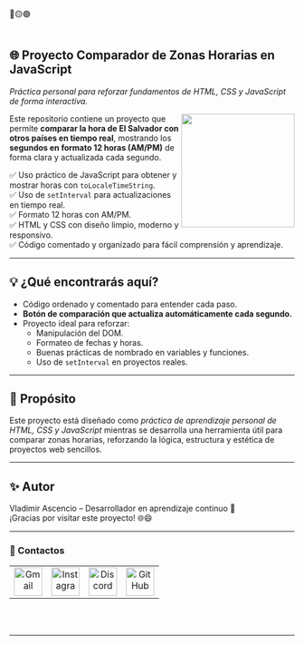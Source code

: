 <div align="left">🔴🟡🟢</div>

<br>

## 🌐 Proyecto Comparador de Zonas Horarias en JavaScript

*Práctica personal para reforzar fundamentos de HTML, CSS y JavaScript de forma interactiva.*

<picture>
  <img align="right" src="https://cdna.artstation.com/p/assets/images/images/052/141/832/original/johan-cediel-rodriguez-pixel-art-take-008.gif?1659036879?raw=true" width="200"/>
</picture>

Este repositorio contiene un proyecto que permite **comparar la hora de El Salvador con otros países en tiempo real**, mostrando los **segundos en formato 12 horas (AM/PM)** de forma clara y actualizada cada segundo.

✅ Uso práctico de JavaScript para obtener y mostrar horas con `toLocaleTimeString`.  
✅ Uso de `setInterval` para actualizaciones en tiempo real.  
✅ Formato 12 horas con AM/PM.  
✅ HTML y CSS con diseño limpio, moderno y responsivo.  
✅ Código comentado y organizado para fácil comprensión y aprendizaje.

---

## 💡 ¿Qué encontrarás aquí?

- Código ordenado y comentado para entender cada paso.
- **Botón de comparación que actualiza automáticamente cada segundo.**
- Proyecto ideal para reforzar:
  - Manipulación del DOM.
  - Formateo de fechas y horas.
  - Buenas prácticas de nombrado en variables y funciones.
  - Uso de `setInterval` en proyectos reales.

---

## 🎯 Propósito

Este proyecto está diseñado como *práctica de aprendizaje personal de HTML, CSS y JavaScript* mientras se desarrolla una herramienta útil para comparar zonas horarias, reforzando la lógica, estructura y estética de proyectos web sencillos.

---

## ✨ Autor

Vladimir Ascencio – Desarrollador en aprendizaje continuo 🚀  
¡Gracias por visitar este proyecto! 🌐😄

---

<h3 align="left">🔎 Contactos</h3>
<table align="center">
  <tr>
    <td align="center">
      <a href="mailto:ascencio3.1417@gmail.com" target="_blank" rel="noopener noreferrer">
        <img src="https://skillicons.dev/icons?i=gmail" width="50" alt="Gmail" title="Gmail" />
      </a>
    </td>
    <td align="center">
      <a href="https://www.instagram.com/vl_ascencio" target="_blank" rel="noopener noreferrer">
        <img src="https://skillicons.dev/icons?i=instagram" width="50" alt="Instagram" title="Instagram" />
      </a>
    </td>
    <td align="center">
      <a href="https://discord.com/users/vl_ascencio" target="_blank" rel="noopener noreferrer">
        <img src="https://skillicons.dev/icons?i=discord" width="50" alt="Discord" title="Discord" />
      </a>
    </td>
    <td align="center">
      <a href="https://github.com/Ascencio7" target="_blank" rel="noopener noreferrer">
        <img src="https://skillicons.dev/icons?i=github" width="50" alt="GitHub" title="GitHub" />
      </a>
    </td>
  </tr>
</table>

<br><br>

---
